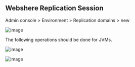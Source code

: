 ## Webshere Replication Session

Admin console > Environment > Replication domains > new

![image](https://user-images.githubusercontent.com/3519706/80285524-4f7c1a00-872e-11ea-9676-a86d250c4553.png)

The following operations should be done for JVMs.

![image](https://user-images.githubusercontent.com/3519706/80285553-85b99980-872e-11ea-96a6-02099869204a.png)

![image](https://user-images.githubusercontent.com/3519706/80285566-9d911d80-872e-11ea-855f-0911079e683b.png)